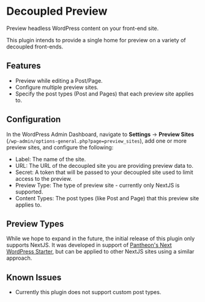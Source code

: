 # Decoupled Preview

Preview headless WordPress content on your front-end site.

This plugin intends to provide a single home for preview on a variety
of decoupled front-ends.

## Features

- Preview while editing a Post/Page.
- Configure multiple preview sites.
- Specify the post types (Post and Pages) that each preview site applies to.

## Configuration

In the WordPress Admin Dashboard, navigate to **Settings** -> **Preview Sites** (`/wp-admin/options-general.php?page=preview_sites`), add
one or more preview sites, and configure the following:

- Label: The name of the site.
- URL: The URL of the decoupled site you are providing preview data to.
- Secret: A token that will be passed to your decoupled site used to
  limit access to the preview.
- Preview Type: The type of preview site - currently only NextJS is supported.
- Content Types: The post types (like Post and Page) that this preview site applies to.

## Preview Types

While we hope to expand in the future, the initial release of this plugin only
supports NextJS. It was developed in support of [Pantheon's Next WordPress Starter](https://github.com/pantheon-systems/next-wordpress-starter), but can be applied to other
NextJS sites using a similar approach.

## Known Issues

- Currently this plugin does not support custom post types.